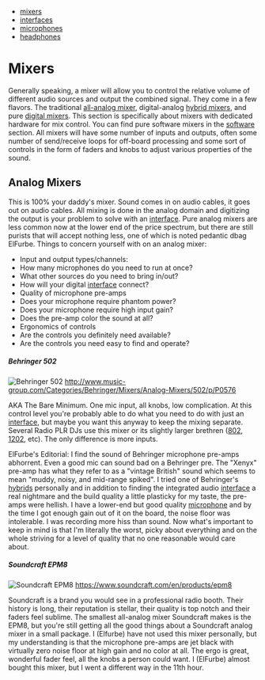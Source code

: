   - [mixers](#mixers)
  - [interfaces](#interfaces)
  - [microphones](#microphones)
  - [headphones](#headphones)

# Mixers
Generally speaking, a mixer will allow you to control the relative volume of different audio sources and output the combined signal. They come in a few flavors. The traditional [all-analog mixer](#analog-mixers), digital-analog [hybrid mixers](#hybrid-mixers), and pure [digital mixers](#digital-mixers). This section is specifically about mixers with dedicated hardware for mix control. You can find pure software mixers in the [software](software.md) section. All mixers will have some number of inputs and outputs, often some number of send/receive loops for off-board processing and some sort of controls in the form of faders and knobs to adjust various properties of the sound.

## Analog Mixers
This is 100% your daddy's mixer. Sound comes in on audio cables, it goes out on audio cables. All mixing is done in the analog domain and digitizing the output is your problem to solve with an [interface](#interfaces). Pure analog mixers are less common now at the lower end of the price spectrum, but there are still purists that will accept nothing less, one of which is noted pedantic dbag ElFurbe. Things to concern yourself with on an analog mixer:
 - Input and output types/channels:
  - How many microphones do you need to run at once?
  - What other sources do you need to bring in/out?
  - How will your digital [interface](#interfaces) connect?
 - Quality of microphone pre-amps
  - Does your microphone require phantom power?
  - Does your microphone require high input gain?
  - Does the pre-amp color the sound at all?
 - Ergonomics of controls
  - Are the controls you definitely need available?
  - Are the controls you need easy to find and operate?

##### Behringer 502
![Behringer 502](https://media.music-group.com/media/PLM/data/images/products/P0576/1800Wx1800H/502_P0576_Right_L.png?)
http://www.music-group.com/Categories/Behringer/Mixers/Analog-Mixers/502/p/P0576

AKA The Bare Minimum. One mic input, all knobs, low complication. At this control level you're probably able to do what you need to do with just an [interface](#interfaces), but maybe you want this anyway to keep the mixing separate. Several Radio PLR DJs use this mixer or its slightly larger brethren ([802](http://www.music-group.com/Categories/Behringer/Mixers/Analog-Mixers/802/p/P0575), [1202](http://www.music-group.com/Categories/Behringer/Mixers/Analog-Mixers/1202/p/P0573), etc). The only difference is more inputs.

ElFurbe's Editorial: I find the sound of Behringer microphone pre-amps abhorrent. Even a good mic can sound bad on a Behringer pre. The "Xenyx" pre-amp has what they refer to as a "vintage British" sound which seems to mean "muddy, noisy, and mid-range spiked". I tried one of Behringer's [hybrids](#hybrid-mixers) personally and in addition to finding the integrated audio [interface](#interfaces) a real nightmare and the build quality a little plasticky for my taste, the pre-amps were hellish. I have a lower-end but good quality [microphone](#microphones) and by the time I got enough gain out of it on the board, the noise floor was intolerable. I was recording more hiss than sound. Now what's important to keep in mind is that I'm literally the worst, picky about everything and on the whole striving for a level of quality that no one reasonable would care about.

##### Soundcraft EPM8
![Soundcraft EPM8](https://adn.harmanpro.com/product_attachments/product_attachments/1985_1422315863/EPM8-Top_original.jpg) https://www.soundcraft.com/en/products/epm8

Soundcraft is a brand you would see in a professional radio booth. Their history is long, their reputation is stellar, their quality is top notch and their faders feel sublime. The smallest all-analog mixer Soundcraft makes is the EPM8, but you're still getting all the good things about a Soundcraft analog mixer in a small package. I (Elfurbe) have not used this mixer personally, but my understanding is that the microphone pre-amps are jet black with virtually zero noise floor at high gain and no color at all. The ergo is great, wonderful fader feel, all the knobs a person could want. I (ElFurbe) almost bought this mixer, but I went a different way in the 11th hour.

#####
